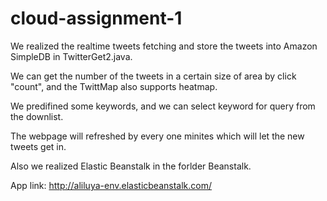 cloud-assignment-1
==================
We realized the realtime tweets fetching and store the tweets into Amazon SimpleDB in TwitterGet2.java.

We can get the number of the tweets in a certain size of area by click "count", and the TwittMap also supports heatmap.

We predifined some keywords, and we can select keyword for query from the downlist.

The webpage will refreshed by every one minites which will let the new tweets get in.

Also we realized Elastic Beanstalk in the forlder Beanstalk.




App link:  http://aliluya-env.elasticbeanstalk.com/
